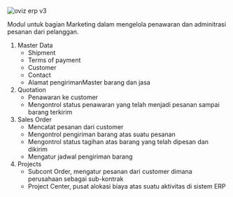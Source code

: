 
![oviz erp v3](https://github.com/user-attachments/assets/ad21c1fa-9724-47ad-b165-7fae727e53d3)

Modul untuk bagian Marketing dalam mengelola penawaran dan adminitrasi
pesanan dari pelanggan.
1. Master Data
   - Shipment
   - Terms of payment
   - Customer
   - Contact
   - Alamat pengirimanMaster barang dan jasa
3. Quotation
   - Penawaran ke customer
   - Mengontrol status penawaran yang telah menjadi pesanan sampai barang terkirim
4. Sales Order
   - Mencatat pesanan dari customer
   - Mengontrol pengiriman barang atas suatu pesanan
   - Mengontrol status tagihan atas barang yang telah dipesan dan dikirim
   - Mengatur jadwal pengiriman barang
5. Projects
   - Subcont Order, mengatur pesanan dari customer dimana perusahaan sebagai sub-kontrak
   - Project Center, pusat alokasi biaya atas suatu aktivitas di sistem ERP
